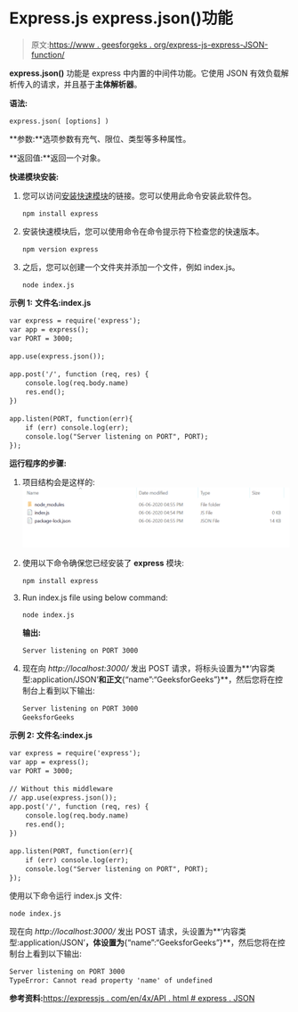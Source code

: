 # Express.js express.json()功能

> 原文:[https://www . geesforgeks . org/express-js-express-JSON-function/](https://www.geeksforgeeks.org/express-js-express-json-function/)

**express.json()** 功能是 express 中内置的中间件功能。它使用 JSON 有效负载解析传入的请求，并且基于**主体解析器**。

**语法:**

```
express.json( [options] )
```

**参数:**选项参数有充气、限位、类型等多种属性。

**返回值:**返回一个对象。

**快递模块安装:**

1.  您可以访问[安装快速模块](https://www.npmjs.com/package/express)的链接。您可以使用此命令安装此软件包。

    ```
    npm install express
    ```

2.  安装快速模块后，您可以使用命令在命令提示符下检查您的快速版本。

    ```
    npm version express
    ```

3.  之后，您可以创建一个文件夹并添加一个文件，例如 index.js。

    ```
    node index.js
    ```

**示例 1:** **文件名:index.js**

```
var express = require('express');
var app = express();
var PORT = 3000;

app.use(express.json());

app.post('/', function (req, res) {
    console.log(req.body.name)
    res.end();
})

app.listen(PORT, function(err){
    if (err) console.log(err);
    console.log("Server listening on PORT", PORT);
});
```

**运行程序的步骤:**

1.  项目结构会是这样的:
    ![](img/3209d9b4369c180282a34be8070d7d6e.png)
2.  使用以下命令确保您已经安装了 **express** 模块:

    ```
    npm install express
    ```

3.  Run index.js file using below command:

    ```
    node index.js
    ```

    **输出:**

    ```
    Server listening on PORT 3000

    ```

4.  现在向 *http://localhost:3000/* 发出 POST 请求，将标头设置为**‘内容类型:application/JSON’**和正文**{“name”:“GeeksforGeeks”}**，然后您将在控制台上看到以下输出:

    ```
    Server listening on PORT 3000
    GeeksforGeeks

    ```

**示例 2:** **文件名:index.js**

```
var express = require('express');
var app = express();
var PORT = 3000;

// Without this middleware
// app.use(express.json());
app.post('/', function (req, res) {
    console.log(req.body.name)
    res.end();
})

app.listen(PORT, function(err){
    if (err) console.log(err);
    console.log("Server listening on PORT", PORT);
});
```

使用以下命令运行 index.js 文件:

```
node index.js
```

现在向 *http://localhost:3000/* 发出 POST 请求，头设置为**‘内容类型:application/JSON’**，体设置为**{“name”:“GeeksforGeeks”}**，然后您将在控制台上看到以下输出:

```
Server listening on PORT 3000
TypeError: Cannot read property 'name' of undefined

```

**参考资料:**[https://expressjs . com/en/4x/API . html # express . JSON](https://expressjs.com/en/4x/api.html#express.json)
